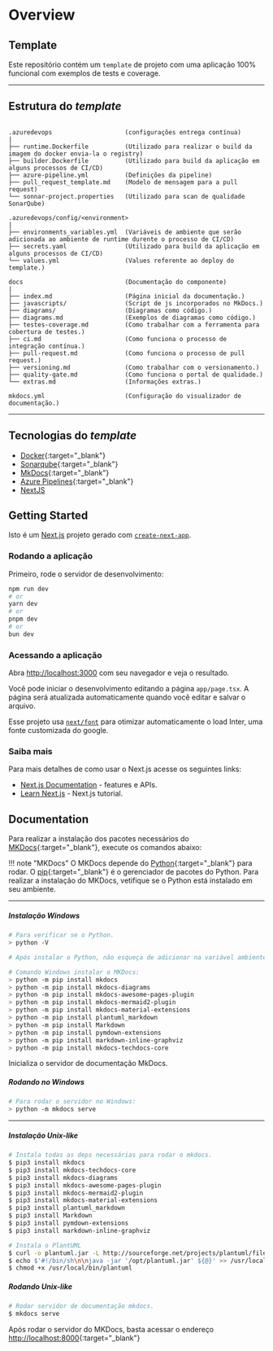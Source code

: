 
# Overview

## Template

Este repositório contém um `template` de projeto com uma aplicação 100% funcional com exemplos de tests e coverage.

---

## Estrutura do _template_

```text

.azuredevops                    (configurações entrega contínua)
|
├── runtime.Dockerfile          (Utilizado para realizar o build da imagem do docker envia-la o registry)
├── builder.Dockerfile          (Utilizado para build da aplicação em alguns processos de CI/CD)
├── azure-pipeline.yml          (Definições da pipeline)
├── pull_request_template.md    (Modelo de mensagem para a pull request)
└── sonnar-project.properties   (Utilizado para scan de qualidade SonarQube)

.azuredevops/config/<environment>
|
├── environments_variables.yml  (Variáveis de ambiente que serão adicionada ao ambiente de runtime durente o processo de CI/CD)
├── secrets.yaml                (Utilizado para build da aplicação em alguns processos de CI/CD)
└── values.yml                  (Values referente ao deploy do template.)

docs                            (Documentação do componente)
|
├── index.md                    (Página inicial da documentação.)
├── javascripts/                (Script de js incorporados no MkDocs.)
├── diagrams/                   (Diagramas como código.)
├── diagrams.md                 (Exemplos de diagramas como código.)
├── testes-coverage.md          (Como trabalhar com a ferramenta para cobertura de testes.)
├── ci.md                       (Como funciona o processo de integração contínua.)
├── pull-request.md             (Como funciona o processo de pull request.)
├── versioning.md               (Como trabalhar com o versionamento.)
├── quality-gate.md             (Como funciona o portal de qualidade.)  
└── extras.md                   (Informações extras.)

mkdocs.yml                      (Configuração do visualizador de documentação.)

```

---

## Tecnologias do _template_

- [Docker](https://docs.docker.com/){:target="_blank"}
- [Sonarqube](https://docs.sonarqube.org/latest/){:target="_blank"}
- [MkDocs](https://www.mkdocs.org/){:target="_blank"}
- [Azure Pipelines](https://azure.microsoft.com/pt-br/services/devops/pipelines/){:target="_blank"}
- [NextJS](https://nextjs.org/)

## Getting Started

Isto é um [Next.js](https://nextjs.org/) projeto gerado com [`create-next-app`](https://github.com/vercel/next.js/tree/canary/packages/create-next-app).

### Rodando a aplicação

Primeiro, rode o servidor de desenvolvimento:

```bash
npm run dev
# or
yarn dev
# or
pnpm dev
# or
bun dev
```

### Acessando a aplicação

Abra [http://localhost:3000](http://localhost:3000) com seu navegador e veja o resultado.

Você pode iniciar o desenvolvimento editando a página `app/page.tsx`. A página será atualizada automaticamente quando você editar e salvar o arquivo.

Esse projeto usa [`next/font`](https://nextjs.org/docs/basic-features/font-optimization) para otimizar automaticamente o load Inter, uma fonte customizada do google.

### Saiba mais
Para mais detalhes de como usar o Next.js acesse os seguintes links:

- [Next.js Documentation](https://nextjs.org/docs) - features e APIs.
- [Learn Next.js](https://nextjs.org/learn) - Next.js tutorial.

## Documentation

Para realizar a instalação dos pacotes necessários do [MKDocs](https://www.mkdocs.org/#installation){:target="_blank"}, execute os comandos abaixo:

!!! note "MKDocs"
    O MKDocs depende do [Python](https://www.python.org/){:target="_blank"} para rodar. O [pip](https://pypi.org/project/pip/){:target="_blank"} é o gerenciador de pacotes do Python. Para realizar a instalação do MKDocs, vetifique se o Python está instalado em seu ambiente.

---

##### Instalação Windows
```bash
# Para verificar se o Python.
> python -V

# Após instalar o Python, não esqueça de adicionar na variável ambiente "Path" o diretório do Python.

# Comando Windows instalar o MKDocs:
> python -m pip install mkdocs
> python -m pip install mkdocs-diagrams
> python -m pip install mkdocs-awesome-pages-plugin
> python -m pip install mkdocs-mermaid2-plugin
> python -m pip install mkdocs-material-extensions
> python -m pip install plantuml_markdown
> python -m pip install Markdown
> python -m pip install pymdown-extensions
> python -m pip install markdown-inline-graphviz
> python -m pip install mkdocs-techdocs-core
```
Inicializa o servidor de documentação MkDocs.

##### Rodando no Windows
```bash
# Para rodar o servidor no Windows:
> python -m mkdocs serve
```

---

##### Instalação Unix-like
```bash
# Instala todas as deps necessárias para rodar o mkdocs.
$ pip3 install mkdocs
$ pip3 install mkdocs-techdocs-core
$ pip3 install mkdocs-diagrams
$ pip3 install mkdocs-awesome-pages-plugin
$ pip3 install mkdocs-mermaid2-plugin
$ pip3 install mkdocs-material-extensions
$ pip3 install plantuml_markdown
$ pip3 install Markdown
$ pip3 install pymdown-extensions
$ pip3 install markdown-inline-graphviz

# Instala o PlantUML
$ curl -o plantuml.jar -L http://sourceforge.net/projects/plantuml/files/plantuml.1.2020.16.jar/download && echo "c789ace48347c43073232b1458badc5810c01fe8  plantuml.jar" | sha1sum -c - && mv plantuml.jar /opt/plantuml.jar
$ echo $'#!/bin/sh\n\njava -jar '/opt/plantuml.jar' ${@}' >> /usr/local/bin/plantuml
$ chmod +x /usr/local/bin/plantuml
``` 

##### Rodando Unix-like
```bash
# Rodar servidor de documentação mkdocs.
$ mkdocs serve
``` 
Após rodar o servidor do MKDocs, basta acessar o endereço [http://localhost:8000](http://localhost:8000){:target="_blank"}